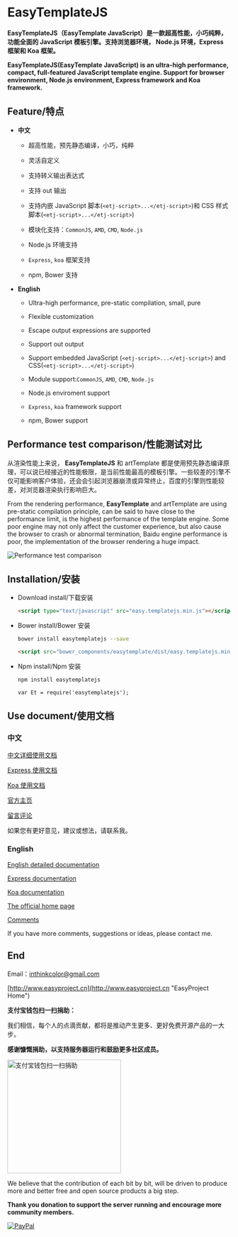 # EasyTemplateJS

**EasyTemplateJS（EasyTemplate JavaScript）是一款超高性能，小巧纯粹，功能全面的 JavaScript 模板引擎。支持浏览器环境， Node.js 环境，Express 框架和 Koa 框架。**

**EasyTemplateJS(EasyTemplate JavaScript) is an ultra-high performance, compact, full-featured JavaScript template engine. Support for browser environment, Node.js environment, Express framework and Koa framework.**


## Feature/特点

- **中文**

	- 超高性能，预先静态编译，小巧，纯粹
	
	- 灵活自定义
	
	- 支持转义输出表达式
	
	- 支持 out 输出
	
	- 支持内嵌 JavaScript 脚本(`<etj-script>...</etj-script>`)和 CSS 样式脚本(`<etj-script>...</etj-script>`)
	
	- 模块化支持：`CommonJS`, `AMD`, `CMD`, `Node.js`
	
	- Node.js 环境支持
	
	- `Express`, `koa` 框架支持
	
	- npm, Bower 支持


- **English**

	- Ultra-high performance, pre-static compilation, small, pure
	
	- Flexible customization
	
	- Escape output expressions are supported
	
	- Support out output
	
	- Support embedded JavaScript (`<etj-script>...</etj-script>`) and CSS(`<etj-script>...</etj-script>`)
	
	- Module support:`CommonJS`, `AMD`, `CMD`, `Node.js`

	- Node.js enviroment support
	
	- `Express`, `koa` framework support
	
	- npm, Bower support

## Performance test comparison/性能测试对比

从渲染性能上来说， **EasyTemplateJS** 和 artTemplate 都是使用预先静态编译原理，可以说已经接近的性能极限，是当前性能最高的模板引擎。一些较差的引擎不仅可能影响客户体验，还会会引起浏览器崩溃或异常终止，百度的引擎则性能较差，对浏览器渲染执行影响巨大。

From the rendering performance, **EasyTemplate** and artTemplate are using pre-static compilation principle, can be said to have close to the performance limit, is the highest performance of the template engine. Some poor engine may not only affect the customer experience, but also cause the browser to crash or abnormal termination, Baidu engine performance is poor, the implementation of the browser rendering a huge impact. 

![Performance test comparison](doc/imgs/performance.png)


## Installation/安装

- Download install/下载安装
	
	```HTML
	<script type="text/javascript" src="easy.templatejs.min.js"></script>
	```

- Bower install/Bower 安装

	```BASH
	bower install easytemplatejs --save
	```
	
	```HTML
	<script src="bower_components/easytemplate/dist/easy.templatejs.min.js" type="text/javascript" charset="utf-8"></script>
	```
	
- Npm install/Npm 安装

	```BASH
	npm install easytemplatejs
	```
	
	```JS
	var Et = require('easytemplatejs');
	```


## Use document/使用文档

### 中文

[中文详细使用文档](doc/readme_zh_CN.md)

[Express 使用文档](https://github.com/ushelp/EasyTemplateJS-express "EasyTemplateJS-express")

[Koa 使用文档](https://github.com/ushelp/EasyTemplateJS-koa "EasyTemplateJS-koa")

[官方主页](http://www.easyproject.cn/easytemplate/zh-cn/index.jsp '官方主页')

[留言评论](http://www.easyproject.cn/easytemplate/zh-cn/index.jsp#donation '留言评论')

如果您有更好意见，建议或想法，请联系我。

### English

[English detailed documentation](doc/readme_en.md)

[Express documentation](https://github.com/ushelp/EasyTemplateJS-express "EasyTemplateJS-express")

[Koa documentation](https://github.com/ushelp/EasyTemplateJS-koa "EasyTemplateJS-koa")

[The official home page](http://www.easyproject.cn/easytemplate/en/index.jsp 'The official home page')

[Comments](http://www.easyproject.cn/easytemplate/en/index.jsp#donation 'Comments')

If you have more comments, suggestions or ideas, please contact me.

## End

Email：<inthinkcolor@gmail.com>

[http://www.easyproject.cn](http://www.easyproject.cn "EasyProject Home")


**支付宝钱包扫一扫捐助：**

我们相信，每个人的点滴贡献，都将是推动产生更多、更好免费开源产品的一大步。

**感谢慷慨捐助，以支持服务器运行和鼓励更多社区成员。**

<img alt="支付宝钱包扫一扫捐助" src="http://www.easyproject.cn/images/s.png"  title="支付宝钱包扫一扫捐助"  height="256" width="256"></img>



We believe that the contribution of each bit by bit, will be driven to produce more and better free and open source products a big step.

**Thank you donation to support the server running and encourage more community members.**

[![PayPal](http://www.easyproject.cn/images/paypaldonation5.jpg)](https://www.paypal.me/easyproject/10 "Make payments with PayPal - it's fast, free and secure!")


